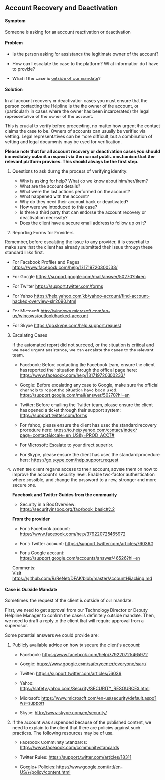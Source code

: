 ## Account Recovery and Deactivation
 
#### Symptom   
Someone is asking for an account reactivation or deactivation

#### Problem   
- Is the person asking for assistance the legitimate owner of the account?

- How can I escalate the case to the platform? What information do I have to provide?

- What if the case is [outside of our mandate](#outsideMandate)?

#### Solution
In all account recovery or deactivation cases you must ensure that the person contacting the Helpline is the the owner of the account, or (particularly in cases where the owner has been incarcerated) the legal representative of the owner of the account. 

This is crucial to verify before proceeding, no matter how urgent the contact claims the case to be. Owners of accounts can usually be verified via vetting. Legal representatives can be more difficult, but a combination of vetting and legal documents may be used for verification. 

**Please note that for all account recovery or deactivation cases you should immediately submit a request via the normal public mechanism that the relevant platform provides. This should always be the first step.**

1. Questions to ask during the process of verifying identity:

   * Who is asking for help? What do we know about him/her/them?
   * What are the account details?
   * What were the last actions performed on the account?
   * What happened with the account?
   * Why do they need their account back or deactivated?
   * How were we introduced to this case?
   * Is there a third party that can endorse the account recovery or deactivation necessity?
   * Does the client have a secure email address to follow up on it?

2. Reporting Forms for Providers
 
 Remember, before escalating the issue to any provider, it is essential to make sure that the client has already submitted their issue through these standard links first. 

   * For Facebook Profiles and Pages
   https://www.facebook.com/help/131719720300233/

   * For Google 
   https://support.google.com/mail/answer/50270?hl=en

   * For Twitter 
   https://support.twitter.com/forms

   * For Yahoo
   https://help.yahoo.com/kb/yahoo-account/find-account-hacked-overview-sln2090.html

   * For Microsoft
   http://windows.microsoft.com/en-us/windows/outlook/hacked-account

   * For Skype
   https://go.skype.com/help.support.request

3. Escalating Cases

   If the automated report did not succeed, or the situation is critical and we need urgent assistance, we can escalate the cases to the relevant team.

   * Facebook:
   Before contacting the Facebook team, ensure the client has reported their situation through the official page here: https://www.facebook.com/help/131719720300233/

   * Google:
   Before escalating any case to Google, make sure the official channels to report the situation have been used: https://support.google.com/mail/answer/50270?hl=en 

   * Twitter:
   Before emailing the Twitter team, please ensure the client has opened a ticket through their support system: https://support.twitter.com/forms

   * For Yahoo, please ensure the client has used the standard recovery procedure here: https://io.help.yahoo.com/contact/index?page=contact&locale=en_US&y=PROD_ACCT# 
   
   * For Microsoft: Escalate to your direct superior.
   
   * For Skype, please ensure the client has used the standard procedure here: https://go.skype.com/help.support.request

4. When the client regains access to their account, advise them on how to improve the account's security level. Enable two-factor authentication where possible, and change the password to a new, stronger and more secure one.

   **Facebook and Twitter Guides from the community**
   * Security in a Box Overview: 
   https://securityinabox.org/facebook_basic#2.2

   **From the provider**
   * For a Facebook account: 
   https://www.facebook.com/help/379220725465972

   * For a Twitter account: 
   https://support.twitter.com/articles/76036#

   * For a Google account: 
   https://support.google.com/accounts/answer/46526?hl=en

   Comments:   
   Visit https://github.com/RaReNet/DFAK/blob/master/AccountHijacking.md


#### <a name="outsideMandate"></a>Case is Outside Mandate

Sometimes, the request of the client is outside of our mandate. 

First, we need to get approval from our Technology Director or Deputy Helpline Manager to confirm the case is definitely outside mandate. Then, we need to draft a reply to the client that will require approval from a supervisor.

Some potential answers we could provide are:

1. Publicly available advice on how to secure the client's account:
   
   * Facebook: https://www.facebook.com/help/379220725465972

   * Google: https://www.google.com/safetycenter/everyone/start/

   * Twitter: https://support.twitter.com/articles/76036

   * Yahoo: https://safety.yahoo.com/Security/SECURITY_RESOURCES.html

   * Microsoft: https://www.microsoft.com/en-us/security/default.aspx?ws=support

   * Skype: http://www.skype.com/en/security/ 


2. If the account was suspended because of the published content, we need to explain to the client that there are policies against such practices. The following resources may be of use.

   * Facebook Community Standards: https://www.facebook.com/communitystandards

   * Twitter Rules: https://support.twitter.com/articles/18311 
   
   * Google+ Policies: https://www.google.com/intl/en-US/+/policy/content.html

